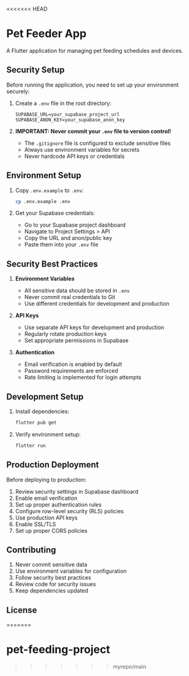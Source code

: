 <<<<<<< HEAD
# Pet Feeder App

A Flutter application for managing pet feeding schedules and devices.

## Security Setup

Before running the application, you need to set up your environment securely:

1. Create a `.env` file in the root directory:
   ```
   SUPABASE_URL=your_supabase_project_url
   SUPABASE_ANON_KEY=your_supabase_anon_key
   ```

2. **IMPORTANT: Never commit your `.env` file to version control!**
   - The `.gitignore` file is configured to exclude sensitive files
   - Always use environment variables for secrets
   - Never hardcode API keys or credentials

## Environment Setup

1. Copy `.env.example` to `.env`:
   ```bash
   cp .env.example .env
   ```

2. Get your Supabase credentials:
   - Go to your Supabase project dashboard
   - Navigate to Project Settings > API
   - Copy the URL and anon/public key
   - Paste them into your `.env` file

## Security Best Practices

1. **Environment Variables**
   - All sensitive data should be stored in `.env`
   - Never commit real credentials to Git
   - Use different credentials for development and production

2. **API Keys**
   - Use separate API keys for development and production
   - Regularly rotate production keys
   - Set appropriate permissions in Supabase

3. **Authentication**
   - Email verification is enabled by default
   - Password requirements are enforced
   - Rate limiting is implemented for login attempts

## Development Setup

1. Install dependencies:
   ```bash
   flutter pub get
   ```

2. Verify environment setup:
   ```bash
   flutter run
   ```

## Production Deployment

Before deploying to production:

1. Review security settings in Supabase dashboard
2. Enable email verification
3. Set up proper authentication rules
4. Configure row-level security (RLS) policies
5. Use production API keys
6. Enable SSL/TLS
7. Set up proper CORS policies

## Contributing

1. Never commit sensitive data
2. Use environment variables for configuration
3. Follow security best practices
4. Review code for security issues
5. Keep dependencies updated

## License


=======
# pet-feeding-project
>>>>>>> myrepo/main
